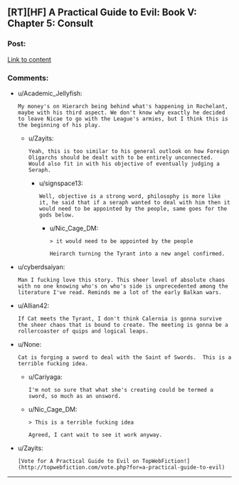 ## [RT][HF] A Practical Guide to Evil: Book V: Chapter 5: Consult

### Post:

[Link to content](https://practicalguidetoevil.wordpress.com/2019/01/25/chapter-5-consult/)

### Comments:

- u/Academic_Jellyfish:
  ```
  My money's on Hierarch being behind what's happening in Rochelant, maybe with his third aspect. We don't know why exactly he decided to leave Nicae to go with the League's armies, but I think this is the beginning of his play.
  ```

  - u/Zayits:
    ```
    Yeah, this is too similar to his general outlook on how Foreign Oligarchs should be dealt with to be entirely unconnected. Would also fit in with his objective of eventually judging a Seraph.
    ```

    - u/signspace13:
      ```
      Well, objective is a strong word, philosophy is more like it, he said that if a seraph wanted to deal with him then it would need to be appointed by the people, same goes for the gods below.
      ```

      - u/Nic_Cage_DM:
        ```
        > it would need to be appointed by the people

        Heirarch turning the Tyrant into a new angel confirmed.
        ```

- u/cyberdsaiyan:
  ```
  Man I fucking love this story. This sheer level of absolute chaos with no one knowing who's on who's side is unprecedented among the literature I've read. Reminds me a lot of the early Balkan wars.
  ```

- u/Allian42:
  ```
  If Cat meets the Tyrant, I don't think Calernia is gonna survive the sheer chaos that is bound to create. The meeting is gonna be a rollercoaster of quips and logical leaps.
  ```

- u/None:
  ```
  Cat is forging a sword to deal with the Saint of Swords.  This is a terrible fucking idea.
  ```

  - u/Cariyaga:
    ```
    I'm not so sure that what she's creating could be termed a sword, so much as an unsword.
    ```

  - u/Nic_Cage_DM:
    ```
    > This is a terrible fucking idea

    Agreed, I cant wait to see it work anyway.
    ```

- u/Zayits:
  ```
  [Vote for A Practical Guide to Evil on TopWebFiction!](http://topwebfiction.com/vote.php?for=a-practical-guide-to-evil)
  ```

---

